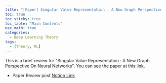 ```yaml
---
title: "[Paper] Singular Value Representation : A New Graph Perspective On Neural Networks"
toc: true
toc_sticky: true
toc_lable: "Main Contents"
use_math: true
categories:
  - Deep Learning Theory
tags:
  - [Theory, ML]
---
```


This is a brief review for "Singular Value Representation : A New Graph Perspective On Neural Networks". You can see the paper at this [link](https://proceedings.mlr.press/v206/meller23a.html).


- Paper Review post [Notion Link](https://yejin109.notion.site/Singular-Value-Representation-A-New-Graph-Perspective-On-Neural-Networks-65abebfdd67d4d2ab579d191cbe1582e?pvs=4)
